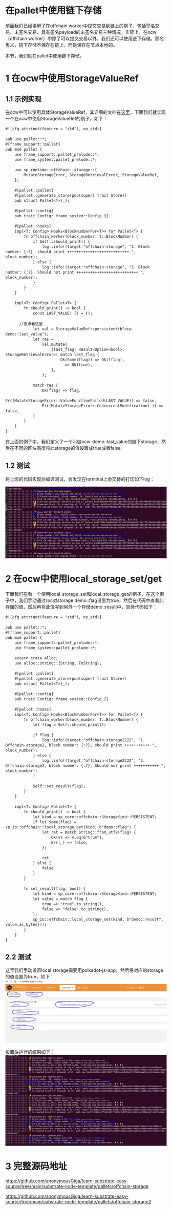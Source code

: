 # 在pallet中使用链下存储

前面我们已经讲解了在offchain worker中提交交易到链上的例子，包括签名交易、未签名交易、具有签名payload的未签名交易三种情况。实际上，在ocw（offchain worker）中除了可以提交交易以外，我们还可以使用链下存储。顾名思义，链下存储不保存在链上，而是保存在节点本地的。

本节，我们就在pallet中使用链下存储。

# 1 在ocw中使用StorageValueRef
## 1.1 示例实现
在ocw中可以使用具体StorageValueRef，其详细的文档在[这里](https://paritytech.github.io/substrate/master/sp_runtime/offchain/storage/struct.StorageValueRef.html)，下面我们就实现一个在ocw中使用StorageValueRef的例子，如下：
```
#![cfg_attr(not(feature = "std"), no_std)]

pub use pallet::*;
#[frame_support::pallet]
pub mod pallet {
	use frame_support::pallet_prelude::*;
	use frame_system::pallet_prelude::*;

	use sp_runtime::offchain::storage::{
		MutateStorageError, StorageRetrievalError, StorageValueRef,
	};

	#[pallet::pallet]
	#[pallet::generate_store(pub(super) trait Store)]
	pub struct Pallet<T>(_);

	#[pallet::config]
	pub trait Config: frame_system::Config {}

	#[pallet::hooks]
	impl<T: Config> Hooks<BlockNumberFor<T>> for Pallet<T> {
		fn offchain_worker(block_number: T::BlockNumber) {
			if Self::should_print() {
				log::info!(target:"offchain-storage", "1. Block number: {:?}, should print +++++++++++++++++++++++++++ ", block_number);
			} else {
				log::info!(target:"offchain-storage", "2. Block number: {:?}, Should not print +++++++++++++++++++++++++++ ", block_number);
			}
		}
	}

	impl<T: Config> Pallet<T> {
		fn should_print() -> bool {
			const LAST_VALUE: () = ();
      
      //重点看这里
			let val = StorageValueRef::persistent(b"ocw-demo::last_value");
			let res =
				val.mutate(
					|last_flag: Result<Option<bool>, StorageRetrievalError>| match last_flag {
						Ok(Some(flag)) => Ok(!flag),
						_ => Ok(true),
					},
				);

			match res {
				Ok(flag) => flag,
				Err(MutateStorageError::ValueFunctionFailed(LAST_VALUE)) => false,
				Err(MutateStorageError::ConcurrentModification(_)) => false,
			}
		}
	}
}
```
在上面的例子中，我们定义了一个叫做ocw-demo::last_value的链下storage，然后在不同的区块高度将此storage的值设置成true或者false。

## 1.2 测试
将上面的代码实现后编译测试，会发现在terminal上会交替的打印如下log：

![图片](assets/local_storage1.JPG)

# 2 在ocw中使用local_storage_set/get
下面我们在看一个使用local_storage_set和local_storage_get的例子，在这个例子中，我们手动通过rpc对storage demo::flag设置为true，然后在代码中查看此存储的值，然后再将此值写到另外一个存储demo::result中，具体代码如下：
```
#![cfg_attr(not(feature = "std"), no_std)]

pub use pallet::*;
#[frame_support::pallet]
pub mod pallet {
	use frame_support::pallet_prelude::*;
	use frame_system::pallet_prelude::*;

	extern crate alloc;
	use alloc::string::{String, ToString};

	#[pallet::pallet]
	#[pallet::generate_store(pub(super) trait Store)]
	pub struct Pallet<T>(_);

	#[pallet::config]
	pub trait Config: frame_system::Config {}

	#[pallet::hooks]
	impl<T: Config> Hooks<BlockNumberFor<T>> for Pallet<T> {
		fn offchain_worker(block_number: T::BlockNumber) {
			let flag = Self::should_print();

			if flag {
				log::info!(target:"offchain-storage2222", "1. Offchain-storage2, block number: {:?}, should print +++++++++++ ", block_number);
			} else {
				log::info!(target:"offchain-storage2222", "2. Offchain-storage2, block number: {:?}, Should not print +++++++++++ ", block_number);
			}

			Self::set_result(flag);
		}
	}

	impl<T: Config> Pallet<T> {
		fn should_print() -> bool {
			let kind = sp_core::offchain::StorageKind::PERSISTENT;
			if let Some(flag) = sp_io::offchain::local_storage_get(kind, b"demo::flag") {
				let ret = match String::from_utf8(flag) {
					Ok(v) => v.eq(&"true"),
					Err(_) => false,
				};

				ret
			} else {
				false
			}
		}

		fn set_result(flag: bool) {
			let kind = sp_core::offchain::StorageKind::PERSISTENT;
			let value = match flag {
				true => "true".to_string(),
				false => "false".to_string(),
			};
			sp_io::offchain::local_storage_set(kind, b"demo::result", value.as_bytes());
		}
	}
}
```
## 2.2 测试
这里我们手动设置local storage需要用polkadot-js-app，然后将对应的storage的值设置为true，如下：
![设置](assets/设置storage.JPG)

设置后运行的结果如下：
![结果](assets/设置前后.JPG)

# 3 完整源码地址

https://github.com/anonymousGiga/learn-substrate-easy-source/tree/main/substrate-node-template/pallets/offchain-storage

https://github.com/anonymousGiga/learn-substrate-easy-source/tree/main/substrate-node-template/pallets/offchain-storage2


